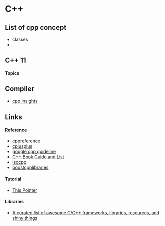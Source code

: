 # C++

## List of cpp concept

* classes
* 
## C++ 11

#### Topics



## Compiler

* [cpp insights](https://cppinsights.io/)

## Links

#### Reference

* [cppreference](https://en.cppreference.com/w/)
* [cplusplus](http://www.cplusplus.com/)
* [google cpp guideline](https://google.github.io/styleguide/cppguide.html) 
* [C++ Book Guide and List](https://stackoverflow.com/questions/388242/the-definitive-c-book-guide-and-list)
* [isocpp](https://isocpp.org/)
* [boostcpplibraries](https://theboostcpplibraries.com/)

#### Tutorial 

* [This Pointer](https://thispointer.com/c11-tutorial/)

#### Libraries

* [A curated list of awesome C/C++ frameworks, libraries, resources, and shiny things](https://cpp.libhunt.com/)

